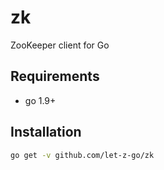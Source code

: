 # zk

ZooKeeper client for Go

## Requirements

- go 1.9+

## Installation

```bash
go get -v github.com/let-z-go/zk
```

